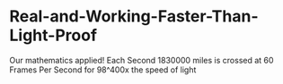# Real-and-Working-Faster-Than-Light-Proof
Our mathematics applied! Each Second 1830000 miles is crossed at 60 Frames Per Second for 98^400x the speed of light
